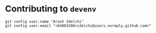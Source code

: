 # Contributing to `devenv`

    git config user.name "Arash Idelchi"
    git config user.email "<64003206+idelchi@users.noreply.github.com>"
